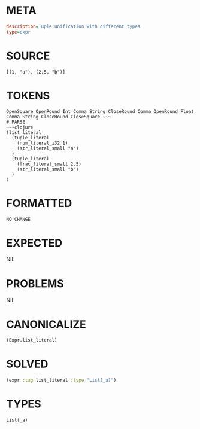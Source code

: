 # META
~~~ini
description=Tuple unification with different types
type=expr
~~~
# SOURCE
~~~roc
[(1, "a"), (2.5, "b")]
~~~
# TOKENS
~~~text
OpenSquare OpenRound Int Comma String CloseRound Comma OpenRound Float Comma String CloseRound CloseSquare ~~~
# PARSE
~~~clojure
(list_literal
  (tuple_literal
    (num_literal_i32 1)
    (str_literal_small "a")
  )
  (tuple_literal
    (frac_literal_small 2.5)
    (str_literal_small "b")
  )
)
~~~
# FORMATTED
~~~roc
NO CHANGE
~~~
# EXPECTED
NIL
# PROBLEMS
NIL
# CANONICALIZE
~~~clojure
(Expr.list_literal)
~~~
# SOLVED
~~~clojure
(expr :tag list_literal :type "List(_a)")
~~~
# TYPES
~~~roc
List(_a)
~~~
